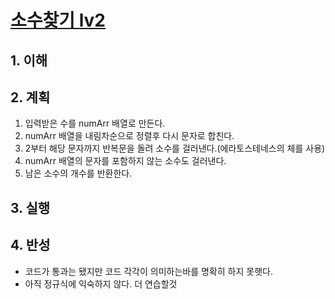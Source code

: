 # [소수찾기 lv2](https://programmers.co.kr/learn/courses/30/lessons/42839)

## 1. 이해

## 2. 계획

1. 입력받은 수를 numArr 배열로 만든다.
2. numArr 배열을 내림차순으로 정렬후 다시 문자로 합친다.
3. 2부터 해당 문자까지 반복문을 돌려 소수를 걸러낸다.(에라토스테네스의 체를 사용)
4. numArr 배열의 문자를 포함하지 않는 소수도 걸러낸다.
5. 남은 소수의 개수를 반환한다.

## 3. 실행

## 4. 반성

- 코드가 통과는 됐지만 코드 각각이 의미하는바를 명확히 하지 못햇다.
- 아직 정규식에 익숙하지 않다. 더 연습할것
